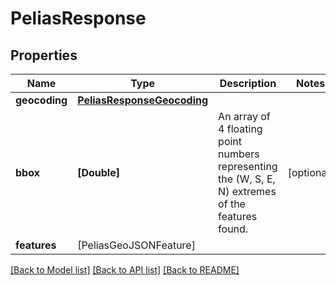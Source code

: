 # PeliasResponse

## Properties
Name | Type | Description | Notes
------------ | ------------- | ------------- | -------------
**geocoding** | [**PeliasResponseGeocoding**](PeliasResponseGeocoding.md) |  | 
**bbox** | **[Double]** | An array of 4 floating point numbers representing the (W, S, E, N) extremes of the features found. | [optional] 
**features** | [PeliasGeoJSONFeature] |  | 

[[Back to Model list]](../README.md#documentation-for-models) [[Back to API list]](../README.md#documentation-for-api-endpoints) [[Back to README]](../README.md)


